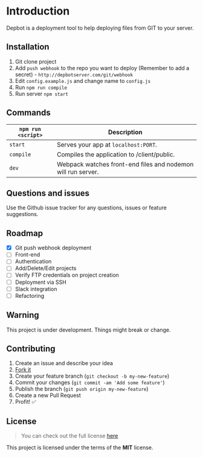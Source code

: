 # Introduction

Depbot is a deployment tool to help deploying files from GIT to your server.

## Installation

1. Git clone project
2. Add `push webhook` to the repo you want to deploy (Remember to add a secret) - `http://depbotserver.com/git/webhook`
3. Edit `config.example.js` and change name to `config.js`
4. Run `npm run compile`
5. Run server `npm start`

## Commands

|`npm run <script>`|Description|
|------------------|-----------|
|`start`|Serves your app at `localhost:PORT`.|
|`compile`|Compiles the application to /client/public.|
|`dev`|Webpack watches front-end files and nodemon will run server.|

## Questions and issues

Use the Github issue tracker for any questions, issues or feature suggestions.

## Roadmap
 
- [X] Git push webhook deployment
- [ ] Front-end
- [ ] Authentication
- [ ] Add/Delete/Edit projects
- [ ] Verify FTP credentials on project creation
- [ ] Deployment via SSH
- [ ] Slack integration
- [ ] Refactoring

## Warning

This project is under development. Things might break or change.

## Contributing

1. Create an issue and describe your idea
2. [Fork it](https://github.com/jacted/depbot/fork)
3. Create your feature branch (`git checkout -b my-new-feature`)
4. Commit your changes (`git commit -am 'Add some feature'`)
5. Publish the branch (`git push origin my-new-feature`)
6. Create a new Pull Request
7. Profit! :white_check_mark:

## License
>You can check out the full license [here](https://github.com/jacted/depbot/blob/master/LICENSE)

This project is licensed under the terms of the **MIT** license.